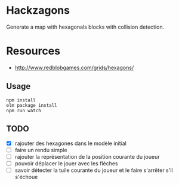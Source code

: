 # Hackzagons

Generate a map with hexagonals blocks with collision detection.

# Resources

 * http://www.redblobgames.com/grids/hexagons/

## Usage

```
npm install
elm package install
npm run watch
```

## TODO

- [x] rajouter des hexagones dans le modèle initial
- [ ] faire un rendu simple
- [ ] rajouter la représentation de la position courante du joueur
- [ ] pouvoir déplacer le jouer avec les flèches
- [ ] savoir détecter la tuile courante du joueur et le faire s'arrêter s'il s'échoue
